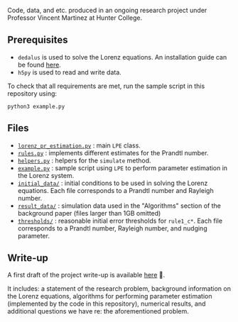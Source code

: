 Code, data, and etc. produced in an ongoing research project under Professor Vincent Martinez at Hunter College.

## Prerequisites
* `dedalus` is used to solve the Lorenz equations. An installation guide can be found [here](https://dedalus-project.readthedocs.io/en/latest/installation.html).
* `h5py` is used to read and write data.

To check that all requirements are met, run the sample script in this repository using:
```
python3 example.py
```

## Files
* [`lorenz_pr_estimation.py`](https://github.com/unis-ing/lorenz-parameter-estimation/blob/master/lorenz_pr_estimation.py) :  main `LPE` class.
* [`rules.py`](https://github.com/unis-ing/lorenz-parameter-estimation/blob/master/rules.py) : implements different estimates for the Prandtl number.
* [`helpers.py`](https://github.com/unis-ing/lorenz-parameter-estimation/blob/master/helpers.py) : helpers for the `simulate` method.
* [`example.py`](https://github.com/unis-ing/lorenz-parameter-estimation/blob/master/example.py) : sample script using `LPE` to perform parameter estimation in the Lorenz system.
* [`initial_data/`](https://github.com/unis-ing/lorenz-parameter-estimation/tree/master/initial_data) : initial conditions to be used in solving the Lorenz equations. Each file corresponds to a Prandtl number and Rayleigh number.
* [`result_data/`](https://github.com/unis-ing/lorenz-parameter-estimation/tree/master/result_data) : simulation data used in the "Algorithms" section of the background paper (files larger than 1GB omitted)
* [`thresholds/`](https://github.com/unis-ing/lorenz-parameter-estimation/tree/master/thresholds) : reasonable initial error thresholds for `rule1_c*`. Each file corresponds to a Prandtl number, Rayleigh number, and nudging parameter.

## Write-up
A first draft of the project write-up is available [here](https://github.com/unis-ing/lorenz-parameter-estimation/blob/master/writeup.pdf) 🥳. 

It includes: a statement of the research problem, background information on the Lorenz equations, algorithms for performing parameter estimation (implemented by the code in this repository), numerical results, and additional questions we have re: the aforementioned problem.
